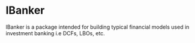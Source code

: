# IBanker
 IBanker is a package intended for building typical financial models used in investment banking i.e DCFs, LBOs, etc.
